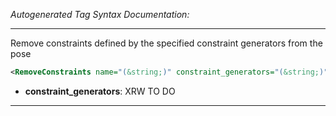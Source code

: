 _Autogenerated Tag Syntax Documentation:_

---
Remove constraints defined by the specified constraint generators from the pose

```xml
<RemoveConstraints name="(&string;)" constraint_generators="(&string;)" />
```

-   **constraint_generators**: XRW TO DO

---

